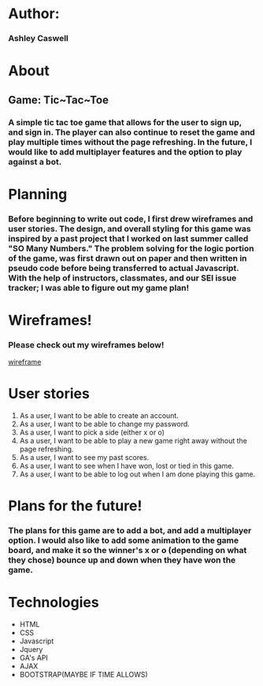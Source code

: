 
# Author:
### Ashley Caswell

# About
## Game: Tic~Tac~Toe
### A simple tic tac toe game that allows for the user to sign up, and sign in. The player can also continue to reset the game and play multiple times without the page refreshing. In the future, I would like to add multiplayer features and the option to play against a bot.


# Planning

### Before beginning to write out code, I first drew wireframes and user stories. The design, and overall styling for this game was inspired by a past project that I worked on last summer called "SO Many Numbers." The problem solving for the logic portion of the game, was first drawn out on paper and then written in pseudo code before being transferred to actual Javascript. With the help of instructors, classmates, and our SEI issue tracker; I was able to figure out my game plan!

# Wireframes!
### Please check out my wireframes below!
[wireframe](https://i.imgur.com/Ag0vh1z.jpg)



# User stories
1. As a user, I want to be able to create an account.
2. As a user, I want to be able to change my password.
2. As a user, I want to pick a side (either x or o)
3. As a user, I want to be able to play a new game right away without the page refreshing.
4. As a user, I want to see my past scores.
5. As a user, I want to see when I have won, lost or tied in this game.
6. As a user, I want to be able to log out when I am done playing this game.

# Plans for the future!
 ### The plans for this game are to add a bot, and add a multiplayer option. I would also like to add some animation to the game board, and make it so the winner's x or o (depending on what they chose)  bounce up and down when they have won the game.


# Technologies
+ HTML
+ CSS
+ Javascript
+ Jquery
+ GA's API
+ AJAX
+ BOOTSTRAP(MAYBE IF TIME ALLOWS)
